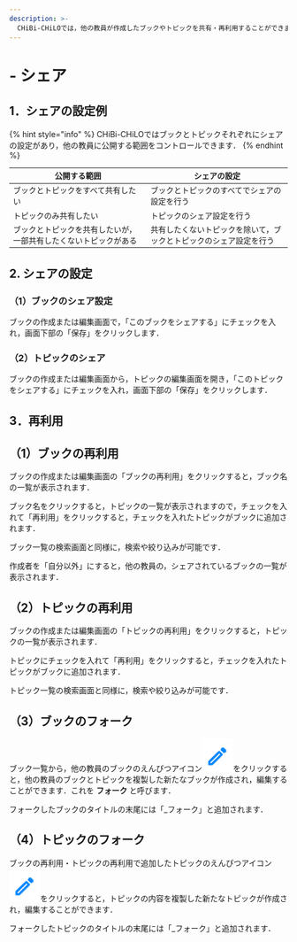 ```yaml
---
description: >-
  CHiBi-CHiLOでは，他の教員が作成したブックやトピックを共有・再利用することができます．ただし，トピックやブックを作成した教員が，元のトピックやブックを変更・削除すると，再利用先のトピックやブックも変更・削除されます．また，シェアを停止すると見えなくなります．
---
```


# - シェア

## 1．シェアの設定例

{% hint style="info" %}
CHiBi-CHiLOではブックとトピックそれぞれにシェアの設定があり，他の教員に公開する範囲をコントロールできます．
{% endhint %}

| 公開する範囲            | シェアの設定 |
| ----------------- | ------ |
| ブックとトピックをすべて共有したい |ブックとトピックのすべてでシェアの設定を行う|
|トピックのみ共有したい|トピックのシェア設定を行う|
|ブックとトピックを共有したいが，一部共有したくないトピックがある|共有したくないトピックを除いて，ブックとトピックのシェア設定を行う|

## 2. シェアの設定

### （1）ブックのシェア設定

ブックの作成または編集画面で，「このブックをシェアする」にチェックを入れ，画面下部の「保存」をクリックします．



### （2）トピックのシェア

ブックの作成または編集画面から，トピックの編集画面を開き，「このトピックをシェアする」にチェックを入れ，画面下部の「保存」をクリックします．



## 3．再利用

## （1）ブックの再利用

ブックの作成または編集画面の「ブックの再利用」をクリックすると，ブック名の一覧が表示されます．

ブック名をクリックすると，トピックの一覧が表示されますので，チェックを入れて「再利用」をクリックすると，チェックを入れたトピックがブックに追加されます．

ブック一覧の検索画面と同様に，検索や絞り込みが可能です．

作成者を「自分以外」にすると，他の教員の，シェアされているブックの一覧が表示されます．

## （2）トピックの再利用

ブックの作成または編集画面の「トピックの再利用」をクリックすると，トピックの一覧が表示されます．

トピックにチェックを入れて「再利用」をクリックすると，チェックを入れたトピックがブックに追加されます．

トピック一覧の検索画面と同様に，検索や絞り込みが可能です．

## （3）ブックのフォーク

ブック一覧から，他の教員のブックのえんぴつアイコン<img src="../.gitbook/assets/pencil.png" alt="" data-size="line">をクリックすると，他の教員のブックとトピックを複製した新たなブックが作成され，編集することができます．これを **フォーク** と呼びます．

フォークしたブックのタイトルの末尾には「\_フォーク」と追加されます．

## （4）トピックのフォーク

ブックの再利用・トピックの再利用で追加したトピックのえんぴつアイコン<img src="../.gitbook/assets/pencil.png" alt="" data-size="line">をクリックすると，トピックの内容を複製した新たなトピックが作成され，編集することができます．

フォークしたトピックのタイトルの末尾には「\_フォーク」と追加されます．